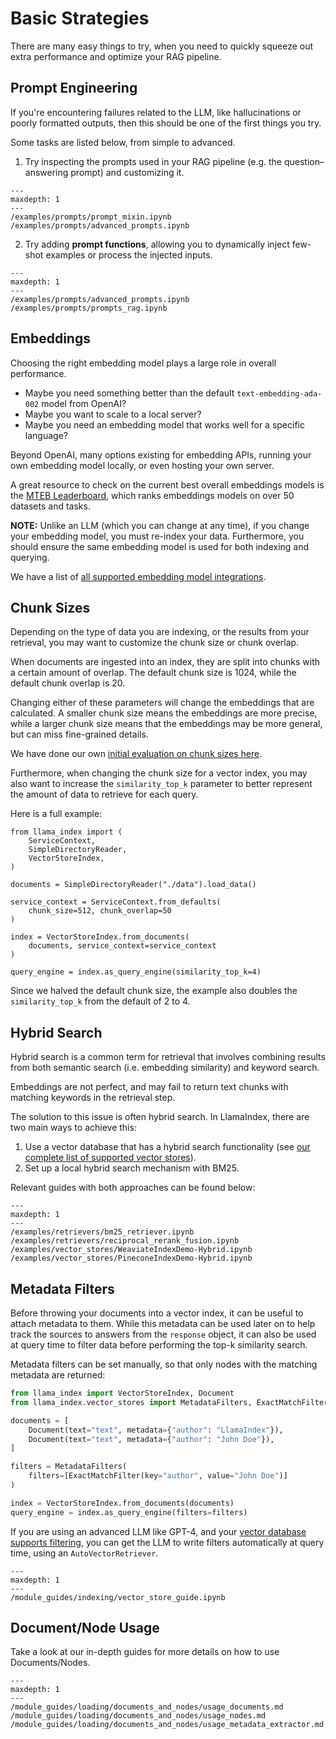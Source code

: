 # Basic Strategies

There are many easy things to try, when you need to quickly squeeze out extra performance and optimize your RAG pipeline.

## Prompt Engineering

If you're encountering failures related to the LLM, like hallucinations or poorly formatted outputs, then this
should be one of the first things you try.

Some tasks are listed below, from simple to advanced.

1. Try inspecting the prompts used in your RAG pipeline (e.g. the question–answering prompt) and customizing it.

```{toctree}
---
maxdepth: 1
---
/examples/prompts/prompt_mixin.ipynb
/examples/prompts/advanced_prompts.ipynb
```

2. Try adding **prompt functions**, allowing you to dynamically inject few-shot examples or process the injected inputs.

```{toctree}
---
maxdepth: 1
---
/examples/prompts/advanced_prompts.ipynb
/examples/prompts/prompts_rag.ipynb
```

## Embeddings

Choosing the right embedding model plays a large role in overall performance.

- Maybe you need something better than the default `text-embedding-ada-002` model from OpenAI?
- Maybe you want to scale to a local server?
- Maybe you need an embedding model that works well for a specific language?

Beyond OpenAI, many options existing for embedding APIs, running your own embedding model locally, or even hosting your own server.

A great resource to check on the current best overall embeddings models is the [MTEB Leaderboard](https://huggingface.co/spaces/mteb/leaderboard), which ranks embeddings models on over 50 datasets and tasks.

**NOTE:** Unlike an LLM (which you can change at any time), if you change your embedding model, you must re-index your data. Furthermore, you should ensure the same embedding model is used for both indexing and querying.

We have a list of [all supported embedding model integrations](/module_guides/models/embeddings.md).

## Chunk Sizes

Depending on the type of data you are indexing, or the results from your retrieval, you may want to customize the chunk size or chunk overlap.

When documents are ingested into an index, they are split into chunks with a certain amount of overlap. The default chunk size is 1024, while the default chunk overlap is 20.

Changing either of these parameters will change the embeddings that are calculated. A smaller chunk size means the embeddings are more precise, while a larger chunk size means that the embeddings may be more general, but can miss fine-grained details.

We have done our own [initial evaluation on chunk sizes here](https://blog.llamaindex.ai/evaluating-the-ideal-chunk-size-for-a-rag-system-using-llamaindex-6207e5d3fec5).

Furthermore, when changing the chunk size for a vector index, you may also want to increase the `similarity_top_k` parameter to better represent the amount of data to retrieve for each query.

Here is a full example:

```
from llama_index import (
    ServiceContext,
    SimpleDirectoryReader,
    VectorStoreIndex,
)

documents = SimpleDirectoryReader("./data").load_data()

service_context = ServiceContext.from_defaults(
    chunk_size=512, chunk_overlap=50
)

index = VectorStoreIndex.from_documents(
    documents, service_context=service_context
)

query_engine = index.as_query_engine(similarity_top_k=4)
```

Since we halved the default chunk size, the example also doubles the `similarity_top_k` from the default of 2 to 4.

## Hybrid Search

Hybrid search is a common term for retrieval that involves combining results from both semantic search (i.e. embedding similarity) and keyword search.

Embeddings are not perfect, and may fail to return text chunks with matching keywords in the retrieval step.

The solution to this issue is often hybrid search. In LlamaIndex, there are two main ways to achieve this:

1. Use a vector database that has a hybrid search functionality (see [our complete list of supported vector stores](/module_guides/storing/vector_stores.md)).
2. Set up a local hybrid search mechanism with BM25.

Relevant guides with both approaches can be found below:

```{toctree}
---
maxdepth: 1
---
/examples/retrievers/bm25_retriever.ipynb
/examples/retrievers/reciprocal_rerank_fusion.ipynb
/examples/vector_stores/WeaviateIndexDemo-Hybrid.ipynb
/examples/vector_stores/PineconeIndexDemo-Hybrid.ipynb
```

## Metadata Filters

Before throwing your documents into a vector index, it can be useful to attach metadata to them. While this metadata can be used later on to help track the sources to answers from the `response` object, it can also be used at query time to filter data before performing the top-k similarity search.

Metadata filters can be set manually, so that only nodes with the matching metadata are returned:

```python
from llama_index import VectorStoreIndex, Document
from llama_index.vector_stores import MetadataFilters, ExactMatchFilter

documents = [
    Document(text="text", metadata={"author": "LlamaIndex"}),
    Document(text="text", metadata={"author": "John Doe"}),
]

filters = MetadataFilters(
    filters=[ExactMatchFilter(key="author", value="John Doe")]
)

index = VectorStoreIndex.from_documents(documents)
query_engine = index.as_query_engine(filters=filters)
```

If you are using an advanced LLM like GPT-4, and your [vector database supports filtering](/module_guides/storing/vector_stores.md), you can get the LLM to write filters automatically at query time, using an `AutoVectorRetriever`.

```{toctree}
---
maxdepth: 1
---
/module_guides/indexing/vector_store_guide.ipynb
```

## Document/Node Usage

Take a look at our in-depth guides for more details on how to use Documents/Nodes.

```{toctree}
---
maxdepth: 1
---
/module_guides/loading/documents_and_nodes/usage_documents.md
/module_guides/loading/documents_and_nodes/usage_nodes.md
/module_guides/loading/documents_and_nodes/usage_metadata_extractor.md
```
